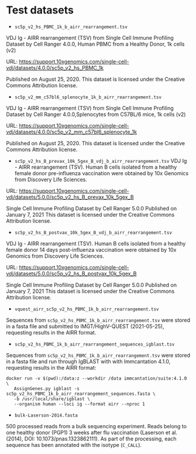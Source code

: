 # Test datasets

* `sc5p_v2_hs_PBMC_1k_b_airr_rearrangement.tsv`

VDJ Ig - AIRR rearrangement (TSV) from Single Cell Immune Profiling Dataset by 
Cell Ranger 4.0.0, Human PBMC from a Healthy Donor, 1k cells (v2)

URL: https://support.10xgenomics.com/single-cell-vdj/datasets/4.0.0/sc5p_v2_hs_PBMC_1k

Published on August 25, 2020. This dataset is licensed under the Creative 
Commons Attribution license.

* `sc5p_v2_mm_c57bl6_splenocyte_1k_b_airr_rearrangement.tsv`

VDJ Ig - AIRR rearrangement (TSV) from Single Cell Immune Profiling Dataset by 
Cell Ranger 4.0.0,Splenocytes from C57BL/6 mice, 1k cells (v2)

URL: https://support.10xgenomics.com/single-cell-vdj/datasets/4.0.0/sc5p_v2_mm_c57bl6_splenocyte_1k

Published on August 25, 2020. This dataset is licensed under the Creative Commons Attribution license.

* `sc5p_v2_hs_B_prevax_10k_5gex_B_vdj_b_airr_rearrangement.tsv`
VDJ Ig - AIRR rearrangement (TSV). Human B cells isolated from a healthy female donor 
pre-influenza vaccination were obtained by 10x Genomics from Discovery Life Sciences.

URL: https://support.10xgenomics.com/single-cell-vdj/datasets/5.0.0/sc5p_v2_hs_B_prevax_10k_5gex_B

Single Cell Immune Profiling Dataset by Cell Ranger 5.0.0
Published on January 7, 2021
This dataset is licensed under the Creative Commons Attribution license.

* `sc5p_v2_hs_B_postvax_10k_5gex_B_vdj_b_airr_rearrangement.tsv`

VDJ Ig - AIRR rearrangement (TSV). Human B cells isolated from a healthy 
female donor 14 days post-influenza vaccination 
were obtained by 10x Genomics from Discovery Life Sciences.

URL: https://support.10xgenomics.com/single-cell-vdj/datasets/5.0.0/sc5p_v2_hs_B_postvax_10k_5gex_B

Single Cell Immune Profiling Dataset by Cell Ranger 5.0.0
Published on January 7, 2021
This dataset is licensed under the Creative Commons Attribution license.

* `vquest_airr_sc5p_v2_hs_PBMC_1k_b_airr_rearrangement.tsv`

Sequences from `sc5p_v2_hs_PBMC_1k_b_airr_rearrangement.tsv` were stored in a fasta file and
submitted to IMGT/HighV-QUEST (2021-05-25), requesting results in the AIRR format. 

* `sc5p_v2_hs_PBMC_1k_b_airr_rearrangement_sequences_igblast.tsv`

Sequences from `sc5p_v2_hs_PBMC_1k_b_airr_rearrangement.tsv` were stored in a fasta file and
run through IgBLAST with with Immcantation 4.1.0, requesting results in the AIRR format:

```
docker run -v $(pwd):/data:z --workdir /data immcantation/suite:4.1.0 \
   AssignGenes.py igblast -s sc5p_v2_hs_PBMC_1k_b_airr_rearrangement_sequences.fasta \
   -b /usr/local/share/igblast \
   --organism human --loci ig --format airr --nproc 1
```

* `bulk-Laserson-2014.fasta`

500 processed reads from a bulk sequencing experiment. Reads belong to one healthy donor (PGP1) 3 weeks after flu vaccination (Laserson et al. (2014), DOI: 10.1073/pnas.1323862111). As part of the processing, each sequence has been annotated with the isotype (`C_CALL`).

